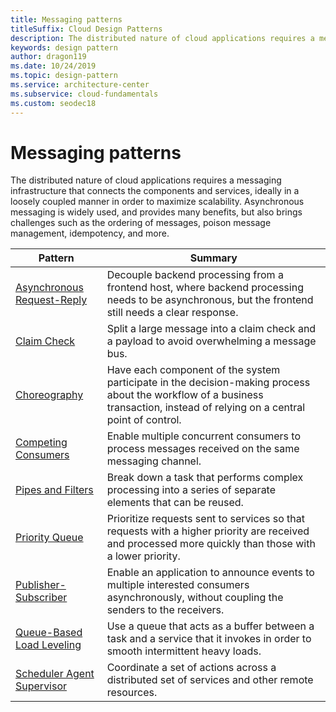 ```yaml
---
title: Messaging patterns
titleSuffix: Cloud Design Patterns
description: The distributed nature of cloud applications requires a messaging infrastructure that connects the components and services, ideally in a loosely coupled manner in order to maximize scalability. Asynchronous messaging is widely used, and provides many benefits, but also brings challenges such as the ordering of messages, poison message management, idempotency, and more.
keywords: design pattern
author: dragon119
ms.date: 10/24/2019
ms.topic: design-pattern
ms.service: architecture-center
ms.subservice: cloud-fundamentals
ms.custom: seodec18
---
```


# Messaging patterns

The distributed nature of cloud applications requires a messaging infrastructure that connects the components and services, ideally in a loosely coupled manner in order to maximize scalability. Asynchronous messaging is widely used, and provides many benefits, but also brings challenges such as the ordering of messages, poison message management, idempotency, and more.

| Pattern | Summary |
| ------- | ------- |
| [Asynchronous Request-Reply](../async-request-reply.md) | Decouple backend processing from a frontend host, where backend processing needs to be asynchronous, but the frontend still needs a clear response. |
| [Claim Check](../claim-check.md) | Split a large message into a claim check and a payload to avoid overwhelming a message bus. | 
| [Choreography](../choreography.md) | Have each component of the system participate in the decision-making process about the workflow of a business transaction, instead of relying on a central point of control. |
| [Competing Consumers](../competing-consumers.md) | Enable multiple concurrent consumers to process messages received on the same messaging channel. |
| [Pipes and Filters](../pipes-and-filters.md) | Break down a task that performs complex processing into a series of separate elements that can be reused. |
| [Priority Queue](../priority-queue.md) | Prioritize requests sent to services so that requests with a higher priority are received and processed more quickly than those with a lower priority. |
| [Publisher-Subscriber](../publisher-subscriber.md) | Enable an application to announce events to multiple interested consumers asynchronously, without coupling the senders to the receivers. |
| [Queue-Based Load Leveling](../queue-based-load-leveling.md) | Use a queue that acts as a buffer between a task and a service that it invokes in order to smooth intermittent heavy loads. |
| [Scheduler Agent Supervisor](../scheduler-agent-supervisor.md) | Coordinate a set of actions across a distributed set of services and other remote resources. |

